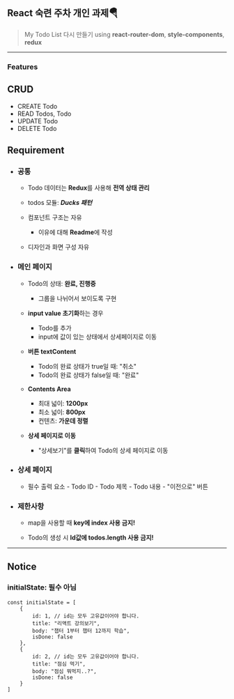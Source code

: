## React 숙련 주차 개인 과제🪂

> My Todo List 다시 만들기
> using **react-router-dom**, **style-components**, **redux**

---

### Features
## CRUD
- CREATE Todo
- READ Todos, Todo
- UPDATE Todo
- DELETE Todo

## Requirement
- ### **공통**
  - Todo 데이터는 **Redux**를 사용해 **전역 상태 관리**
  - todos 모듈: **_Ducks 패턴_**
  - 컴포넌트 구조는 자유
  	- 이유에 대해 **Readme**에 작성
 
  - 디자인과 화면 구성 자유

- ### **메인 페이지**
  - Todo의 상태: **완료, 진행중**
	- 그룹을 나뉘어서 보이도록 구현
  - **input value 초기화**하는 경우
	- Todo를 추가 
	- input에 값이 있는 상태에서 상세페이지로 이동
  - **버튼 textContent**
	- Todo의 완료 상태가 true일 때: "취소"
	- Todo의 완료 상태가 false일 때: "완료"
  - **Contents Area**
	- 최대 넓이: **1200px**
	- 최소 넓이: **800px**
	- 컨텐츠: **가운데 정렬**
  
  - **상세 페이지로 이동**
	- "상세보기"를 **클릭**하여 Todo의 상세 페이지로 이동

- ### **상세 페이지**
  - 필수 출력 요소
    	- Todo ID
        - Todo 제목
        - Todo 내용
        - "이전으로" 버튼 
        
- ### **제한사항**
  - map을 사용할 때 **key에 index 사용 금지!**
  
  - Todo의 생성 시 **Id값에 todos.length 사용 금지!**

---

## Notice
### initialState: 필수 아님
```
const initialState = [
	{
		id: 1, // id는 모두 고유값이어야 합니다.
		title: "리액트 강의보기",
		body: "챕터 1부터 챕터 12까지 학습",
		isDone: false
	},
	{
		id: 2, // id는 모두 고유값이어야 합니다.
		title: "점심 먹기",
		body: "점심 뭐먹지..?",
		isDone: false
	}
]
```
